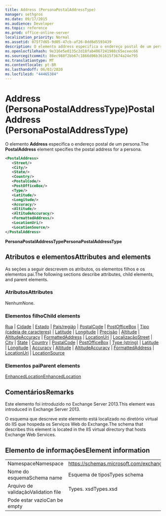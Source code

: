 ```yaml
---
title: Address (PersonaPostalAddressType)
manager: sethgros
ms.date: 09/17/2015
ms.audience: Developer
ms.topic: reference
ms.prod: office-online-server
localization_priority: Normal
ms.assetid: 075f7d65-9d05-47cb-af26-0dd6d5593439
description: O elemento address especifica o endereço postal de um persona.
ms.openlocfilehash: 9e316e5e0135c2d18fab4067241988c65eceec66
ms.sourcegitcommit: 88ec988f2bb67c1866d06b361615f3674a24e795
ms.translationtype: MT
ms.contentlocale: pt-BR
ms.lasthandoff: 06/03/2020
ms.locfileid: "44465384"
---
```

# <a name="postaladdress-personapostaladdresstype"></a><span data-ttu-id="8b00b-103">Address (PersonaPostalAddressType)</span><span class="sxs-lookup"><span data-stu-id="8b00b-103">PostalAddress (PersonaPostalAddressType)</span></span>

<span data-ttu-id="8b00b-104">O elemento **Address** especifica o endereço postal de um persona.</span><span class="sxs-lookup"><span data-stu-id="8b00b-104">The **PostalAddress** element specifies the postal address for a persona.</span></span> 
  
```XML
<PostalAddress>
   <Street/>
   <City/>
   <State/>
   <Country/>
   <PostalCode/>
   <PostOfficeBox/>
   <Type/>
   <Latitude/>
   <Longitude/>
   <Accuracy/>
   <Altitude/>
   <AltitudeAccuracy/>
   <FormattedAddress/>
   <LocationUri/>
   <LocationSource/>
</PostalAddress>
```

 <span data-ttu-id="8b00b-105">**PersonaPostalAddressType**</span><span class="sxs-lookup"><span data-stu-id="8b00b-105">**PersonaPostalAddressType**</span></span>
## <a name="attributes-and-elements"></a><span data-ttu-id="8b00b-106">Atributos e elementos</span><span class="sxs-lookup"><span data-stu-id="8b00b-106">Attributes and elements</span></span>

<span data-ttu-id="8b00b-107">As seções a seguir descrevem os atributos, os elementos filhos e os elementos pai.</span><span class="sxs-lookup"><span data-stu-id="8b00b-107">The following sections describe attributes, child elements, and parent elements.</span></span>
  
### <a name="attributes"></a><span data-ttu-id="8b00b-108">Atributos</span><span class="sxs-lookup"><span data-stu-id="8b00b-108">Attributes</span></span>

<span data-ttu-id="8b00b-109">Nenhum</span><span class="sxs-lookup"><span data-stu-id="8b00b-109">None.</span></span>
  
### <a name="child-elements"></a><span data-ttu-id="8b00b-110">Elementos filho</span><span class="sxs-lookup"><span data-stu-id="8b00b-110">Child elements</span></span>

<span data-ttu-id="8b00b-111">[Rua](street.md)  |  [Cidade](city.md)  |  [Estado](state-ex15websvcsotherref.md)  |  [País/região](country.md)  |  [PostalCode](postalcode.md)  |  [PostOfficeBox](postofficebox.md)  |  [Tipo (cadeia de caracteres)](type-string.md)  |  [Latitude](latitude.md)  |  [Longitude](longitude.md)  |  [Precisão](accuracy.md)  |  [Altitude](altitude.md)  |  [AltitudeAccuracy](altitudeaccuracy.md)  |  [FormattedAddress](formattedaddress.md)  |  [LocationUri](locationuri.md)  |  [Localização](locationsource.md)</span><span class="sxs-lookup"><span data-stu-id="8b00b-111">[Street](street.md) | [City](city.md) | [State](state-ex15websvcsotherref.md) | [Country](country.md) | [PostalCode](postalcode.md) | [PostOfficeBox](postofficebox.md) | [Type (string)](type-string.md) | [Latitude](latitude.md) | [Longitude](longitude.md) | [Accuracy](accuracy.md) | [Altitude](altitude.md) | [AltitudeAccuracy](altitudeaccuracy.md) | [FormattedAddress](formattedaddress.md) | [LocationUri](locationuri.md) | [LocationSource](locationsource.md)</span></span>
  
### <a name="parent-elements"></a><span data-ttu-id="8b00b-112">Elementos pai</span><span class="sxs-lookup"><span data-stu-id="8b00b-112">Parent elements</span></span>

[<span data-ttu-id="8b00b-113">EnhancedLocation</span><span class="sxs-lookup"><span data-stu-id="8b00b-113">EnhancedLocation</span></span>](enhancedlocation.md)
  
## <a name="remarks"></a><span data-ttu-id="8b00b-114">Comentários</span><span class="sxs-lookup"><span data-stu-id="8b00b-114">Remarks</span></span>

<span data-ttu-id="8b00b-115">Este elemento foi introduzido no Exchange Server 2013.</span><span class="sxs-lookup"><span data-stu-id="8b00b-115">This element was introduced in Exchange Server 2013.</span></span>
  
<span data-ttu-id="8b00b-116">O esquema que descreve este elemento está localizado no diretório virtual do IIS que hospeda os Serviços Web do Exchange.</span><span class="sxs-lookup"><span data-stu-id="8b00b-116">The schema that describes this element is located in the IIS virtual directory that hosts Exchange Web Services.</span></span>
  
## <a name="element-information"></a><span data-ttu-id="8b00b-117">Elemento de informações</span><span class="sxs-lookup"><span data-stu-id="8b00b-117">Element information</span></span>

|||
|:-----|:-----|
|<span data-ttu-id="8b00b-118">Namespace</span><span class="sxs-lookup"><span data-stu-id="8b00b-118">Namespace</span></span>  <br/> |https://schemas.microsoft.com/exchange/services/2006/types  <br/> |
|<span data-ttu-id="8b00b-119">Nome do esquema</span><span class="sxs-lookup"><span data-stu-id="8b00b-119">Schema name</span></span>  <br/> |<span data-ttu-id="8b00b-120">Esquema de tipos</span><span class="sxs-lookup"><span data-stu-id="8b00b-120">Types schema</span></span>  <br/> |
|<span data-ttu-id="8b00b-121">Arquivo de validação</span><span class="sxs-lookup"><span data-stu-id="8b00b-121">Validation file</span></span>  <br/> |<span data-ttu-id="8b00b-122">Types. xsd</span><span class="sxs-lookup"><span data-stu-id="8b00b-122">Types.xsd</span></span>  <br/> |
|<span data-ttu-id="8b00b-123">Pode estar vazio</span><span class="sxs-lookup"><span data-stu-id="8b00b-123">Can be empty</span></span>  <br/> ||
   

